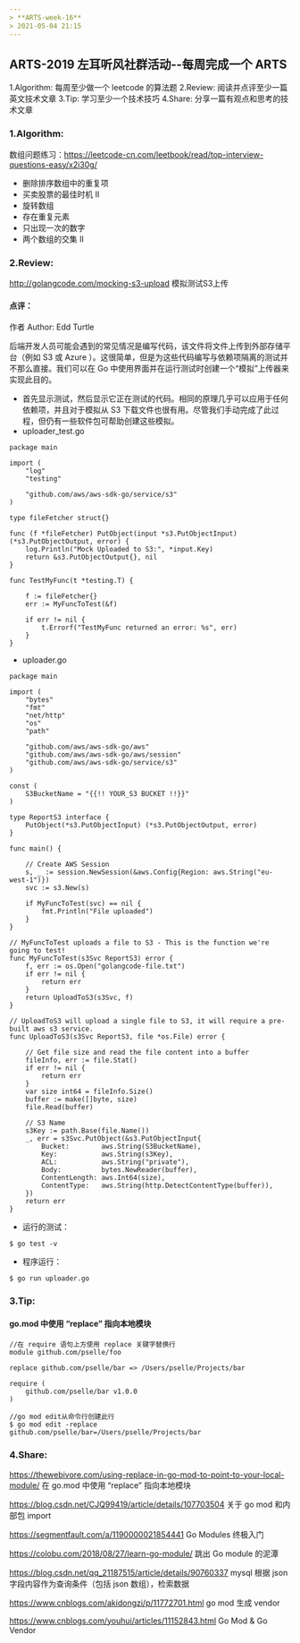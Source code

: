 ```yaml
---
> **ARTS-week-16**
> 2021-05-04 21:15
---
```



## ARTS-2019 左耳听风社群活动--每周完成一个 ARTS
1.Algorithm: 每周至少做一个 leetcode 的算法题
2.Review: 阅读并点评至少一篇英文技术文章
3.Tip: 学习至少一个技术技巧
4.Share: 分享一篇有观点和思考的技术文章

### 1.Algorithm:

数组问题练习：https://leetcode-cn.com/leetbook/read/top-interview-questions-easy/x2i30g/
- 删除排序数组中的重复项
- 买卖股票的最佳时机 II
- 旋转数组
- 存在重复元素
- 只出现一次的数字
- 两个数组的交集 II

### 2.Review:

http://golangcode.com/mocking-s3-upload
模拟测试S3上传

#### 点评：

作者 Author: Edd Turtle

后端开发人员可能会遇到的常见情况是编写代码，该文件将文件上传到外部存储平台（例如 S3 或 Azure ）。这很简单，但是为这些代码编写与依赖项隔离的测试并不那么直接。我们可以在 Go 中使用界面并在运行测试时创建一个“模拟”上传器来实现此目的。

- 首先显示测试，然后显示它正在测试的代码。相同的原理几乎可以应用于任何依赖项，并且对于模拟从 S3 下载文件也很有用。尽管我们手动完成了此过程，但仍有一些软件包可帮助创建这些模拟。
 - uploader_test.go
```golang
package main

import (
	"log"
	"testing"

	"github.com/aws/aws-sdk-go/service/s3"
)

type fileFetcher struct{}

func (f *fileFetcher) PutObject(input *s3.PutObjectInput) (*s3.PutObjectOutput, error) {
	log.Println("Mock Uploaded to S3:", *input.Key)
	return &s3.PutObjectOutput{}, nil
}

func TestMyFunc(t *testing.T) {

	f := fileFetcher{}
	err := MyFuncToTest(&f)

	if err != nil {
		t.Errorf("TestMyFunc returned an error: %s", err)
	}
}
```

 - uploader.go
```golang
package main

import (
	"bytes"
	"fmt"
	"net/http"
	"os"
	"path"

	"github.com/aws/aws-sdk-go/aws"
	"github.com/aws/aws-sdk-go/aws/session"
	"github.com/aws/aws-sdk-go/service/s3"
)

const (
	S3BucketName = "{{!! YOUR_S3 BUCKET !!}}"
)

type ReportS3 interface {
	PutObject(*s3.PutObjectInput) (*s3.PutObjectOutput, error)
}

func main() {

	// Create AWS Session
	s, _ := session.NewSession(&aws.Config{Region: aws.String("eu-west-1")})
	svc := s3.New(s)

	if MyFuncToTest(svc) == nil {
		fmt.Println("File uploaded")
	}
}

// MyFuncToTest uploads a file to S3 - This is the function we're going to test!
func MyFuncToTest(s3Svc ReportS3) error {
	f, err := os.Open("golangcode-file.txt")
	if err != nil {
		return err
	}
	return UploadToS3(s3Svc, f)
}

// UploadToS3 will upload a single file to S3, it will require a pre-built aws s3 service.
func UploadToS3(s3Svc ReportS3, file *os.File) error {

	// Get file size and read the file content into a buffer
	fileInfo, err := file.Stat()
	if err != nil {
		return err
	}
	var size int64 = fileInfo.Size()
	buffer := make([]byte, size)
	file.Read(buffer)

	// S3 Name
	s3Key := path.Base(file.Name())
	_, err = s3Svc.PutObject(&s3.PutObjectInput{
		Bucket:        aws.String(S3BucketName),
		Key:           aws.String(s3Key),
		ACL:           aws.String("private"),
		Body:          bytes.NewReader(buffer),
		ContentLength: aws.Int64(size),
		ContentType:   aws.String(http.DetectContentType(buffer)),
	})
	return err
}
```

- 运行的测试：
```shell
$ go test -v
```

- 程序运行：
```shell
$ go run uploader.go
```

### 3.Tip:

#### go.mod 中使用 “replace” 指向本地模块

```text
//在 require 语句上方使用 replace 关键字替换行 
module github.com/pselle/foo

replace github.com/pselle/bar => /Users/pselle/Projects/bar

require (
	github.com/pselle/bar v1.0.0
)

//go mod edit从命令行创建此行
$ go mod edit -replace github.com/pselle/bar=/Users/pselle/Projects/bar
```

### 4.Share:

https://thewebivore.com/using-replace-in-go-mod-to-point-to-your-local-module/
在 go.mod 中使用 “replace” 指向本地模块

https://blog.csdn.net/CJQ99419/article/details/107703504
关于 go mod 和内部包 import

https://segmentfault.com/a/1190000021854441
Go Modules 终极入门

https://colobu.com/2018/08/27/learn-go-module/
跳出 Go module 的泥潭

https://blog.csdn.net/qq_21187515/article/details/90760337
mysql 根据 json 字段内容作为查询条件（包括 json 数组），检索数据

https://www.cnblogs.com/akidongzi/p/11772701.html
go mod 生成 vendor

https://www.cnblogs.com/youhui/articles/11152843.html
Go Mod & Go Vendor
